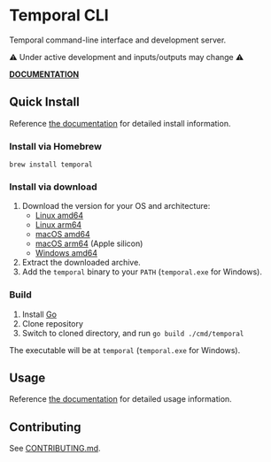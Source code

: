 # Temporal CLI

Temporal command-line interface and development server.

⚠️ Under active development and inputs/outputs may change ⚠️

**[DOCUMENTATION](https://docs.temporal.io/cli)**

## Quick Install

Reference [the documentation](https://docs.temporal.io/cli) for detailed install information.

### Install via Homebrew

    brew install temporal

### Install via download

1. Download the version for your OS and architecture:
    - [Linux amd64](https://temporal.download/cli/archive/latest?platform=linux&arch=amd64)
    - [Linux arm64](https://temporal.download/cli/archive/latest?platform=linux&arch=arm64)
    - [macOS amd64](https://temporal.download/cli/archive/latest?platform=darwin&arch=amd64)
    - [macOS arm64](https://temporal.download/cli/archive/latest?platform=darwin&arch=arm64) (Apple silicon)
    - [Windows amd64](https://temporal.download/cli/archive/latest?platform=windows&arch=amd64)
2. Extract the downloaded archive.
3. Add the `temporal` binary to your `PATH` (`temporal.exe` for Windows).

### Build

1. Install [Go](https://go.dev/)
2. Clone repository
3. Switch to cloned directory, and run `go build ./cmd/temporal`

The executable will be at `temporal` (`temporal.exe` for Windows).

## Usage

Reference [the documentation](https://docs.temporal.io/cli) for detailed usage information.

## Contributing

See [CONTRIBUTING.md](CONTRIBUTING.md).